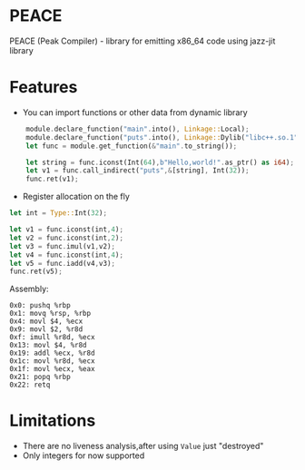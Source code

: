 # PEACE

PEACE (Peak Compiler) - library for emitting x86_64 code using jazz-jit library


# Features
- You can import functions or other data from dynamic library
```rust
    module.declare_function("main".into(), Linkage::Local);
    module.declare_function("puts".into(), Linkage::Dylib("libc++.so.1".into())); // Yes, loading a c++ functions supported too
    let func = module.get_function(&"main".to_string());

    let string = func.iconst(Int(64),b"Hello,world!".as_ptr() as i64);
    let v1 = func.call_indirect("puts",&[string], Int(32));
    func.ret(v1);
```
- Register allocation on the fly

```rust
let int = Type::Int(32);

let v1 = func.iconst(int,4);
let v2 = func.iconst(int,2);
let v3 = func.imul(v1,v2);
let v4 = func.iconst(int,4);
let v5 = func.iadd(v4,v3);
func.ret(v5);

```
Assembly:
```assembly
0x0: pushq %rbp
0x1: movq %rsp, %rbp
0x4: movl $4, %ecx
0x9: movl $2, %r8d
0xf: imull %r8d, %ecx
0x13: movl $4, %r8d
0x19: addl %ecx, %r8d
0x1c: movl %r8d, %ecx
0x1f: movl %ecx, %eax
0x21: popq %rbp
0x22: retq
```

# Limitations

- There are no liveness analysis,after using `Value` just "destroyed"
- Only integers for now supported


